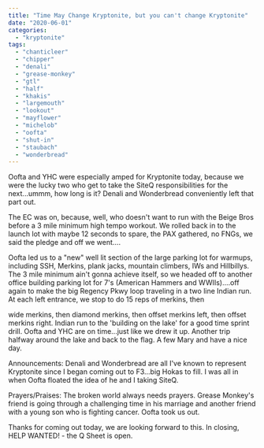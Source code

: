 ```yaml
---
title: "Time May Change Kryptonite, but you can't change Kryptonite"
date: "2020-06-01"
categories: 
  - "kryptonite"
tags: 
  - "chanticleer"
  - "chipper"
  - "denali"
  - "grease-monkey"
  - "gtl"
  - "half"
  - "khakis"
  - "largemouth"
  - "lookout"
  - "mayflower"
  - "michelob"
  - "oofta"
  - "shut-in"
  - "staubach"
  - "wonderbread"
---
```


Oofta and YHC were especially amped for Kryptonite today, because we were the lucky two who get to take the SiteQ responsibilities for the next...ummm, how long is it? Denali and Wonderbread conveniently left that part out.

The EC was on, because, well, who doesn't want to run with the Beige Bros before a 3 mile minimum high tempo workout. We rolled back in to the launch lot with maybe 12 seconds to spare, the PAX gathered, no FNGs, we said the pledge and off we went....

Oofta led us to a "new" well lit section of the large parking lot for warmups, including SSH, Merkins, plank jacks, mountain climbers, IWs and Hillbillys. The 3 mile minimum ain't gonna achieve itself, so we headed off to another office building parking lot for 7's (American Hammers and WWIIs)....off again to make the big Regency Pkwy loop traveling in a two line Indian run. At each left entrance, we stop to do 15 reps of merkins, then

wide merkins, then diamond merkins, then offset merkins left, then offset merkins right. Indian run to the 'building on the lake' for a good time sprint drill. Oofta and YHC are on time...just like we drew it up. Another trip halfway around the lake and back to the flag. A few Mary and have a nice day.

Announcements: Denali and Wonderbread are all I've known to represent Kryptonite since I began coming out to F3...big Hokas to fill. I was all in when Oofta floated the idea of he and I taking SiteQ.

Prayers/Praises: The broken world always needs prayers. Grease Monkey's friend is going through a challenging time in his marriage and another friend with a young son who is fighting cancer. Oofta took us out.

Thanks for coming out today, we are looking forward to this. In closing, HELP WANTED! - the Q Sheet is open.
